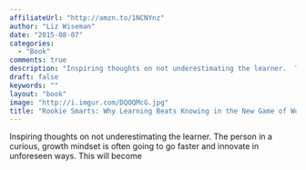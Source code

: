 ```yaml
---
affiliateUrl: "http://amzn.to/1NCNYnz"
author: "Liz Wiseman"
date: "2015-08-07"
categories:
  - "Book"
comments: true
description: "Inspiring thoughts on not underestimating the learner.  The person in a curious, growth mindset is often going to go faster and innovate in unforeseen"
draft: false
keywords: ""
layout: "book"
image: "http://i.imgur.com/DQOQMcG.jpg"
title: "Rookie Smarts: Why Learning Beats Knowing in the New Game of Work"
---
```


Inspiring thoughts on not underestimating the learner.  The person in a curious, growth mindset is often going to go faster and innovate in unforeseen ways.  This will become
